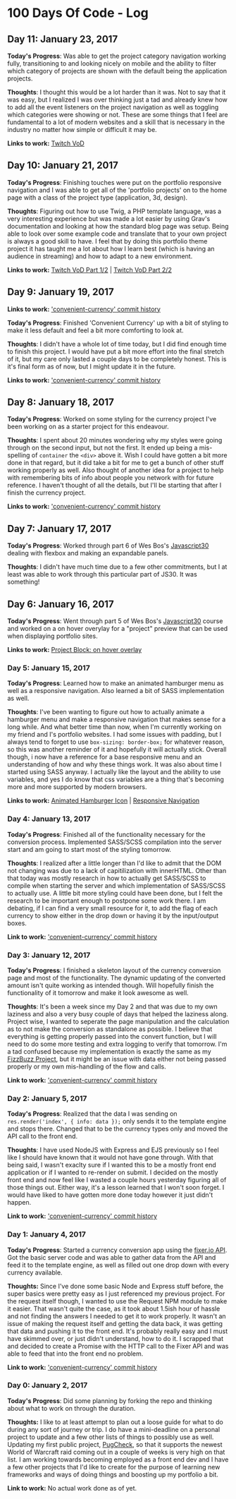 # 100 Days Of Code - Log

## Day 11: January 23, 2017

**Today's Progress**: Was able to get the project category navigation working fully, transitioning to and looking nicely on mobile and the ability to filter which category of projects are shown with the default being the application projects.

**Thoughts**: I thought this would be a lot harder than it was. Not to say that it was easy, but I realized I was over thinking just a tad and already knew how to add all the event listeners on the project navigation as well as toggling which categories were showing or not. These are some things that I feel are fundamental to a lot of modern websites and a skill that is necessary in the industry no matter how simple or difficult it may be.

**Links to work:** [Twitch VoD](https://www.twitch.tv/bsb_krames/v/116773537)

## Day 10: January 21, 2017

**Today's Progress**: Finishing touches were put on the portfolio responsive navigation and I was able to get all of the 'portfolio projects' on to the home page with a class of the project type (application, 3d, design).

**Thoughts**: Figuring out how to use Twig, a PHP template language, was a very interesting experience but was made a lot easier by using Grav's documentation and looking at how the standard blog page was setup. Being able to look over some example code and translate that to your own project is always a good skill to have. I feel that by doing this portfolio theme project it has taught me a lot about how I learn best (which is having an audience in streaming) and how to adapt to a new environment.

**Links to work:** [Twitch VoD Part 1/2](https://www.twitch.tv/bsb_krames/v/116311782) | [Twitch VoD Part 2/2](https://www.twitch.tv/bsb_krames/v/116324265)

## Day 9: January 19, 2017

**Links to work:** ['convenient-currency' commit history](https://github.com/krames12/convenient-currency/commits/master)

**Today's Progress**: Finished 'Convenient Currency' up with a bit of styling to make it less default and feel a bit more comforting to look at.

**Thoughts**: I didn't have a whole lot of time today, but I did find enough time to finish this project. I would have put a bit more effort into the final stretch of it, but my care only lasted a couple days to be completely honest. This is it's final form as of now, but I might update it in the future.

**Links to work:** ['convenient-currency' commit history](https://github.com/krames12/convenient-currency/commits/master)

## Day 8: January 18, 2017

**Today's Progress**: Worked on some styling for the currency project I've been working on as a starter project for this endeavour.

**Thoughts**: I spent about 20 minutes wondering why my styles were going through on the second input, but not the first. It ended up being a mis-spelling of `container` the `<div>` above it. Wish I could have gotten a bit more done in that regard, but it did take a bit for me to get a bunch of other stuff working properly as well. Also thought of another idea for a project to help with remembering bits of info about people you network with for future reference. I haven't thought of all the details, but I'll be starting that after I finish the currency project.

**Links to work:** ['convenient-currency' commit history](https://github.com/krames12/convenient-currency/commits/master)

## Day 7: January 17, 2017

**Today's Progress**: Worked through part 6 of Wes Bos's [Javascript30](www.javascript30.com) dealing with flexbox and making an expandable panels.

**Thoughts**: I didn't have much time due to a few other commitments, but I at least was able to work through this particular part of JS30. It was something!

## Day 6: January 16, 2017

**Today's Progress**: Went through part 5 of Wes Bos's [Javascript30](www.javascript30.com) course and worked on a on hover overylay for a "project" preview that can be used when displaying portfolio sites.

**Links to work:** [Project Block: on hover overlay](https://codepen.io/krames12/pen/egdwNp)

### Day 5: January 15, 2017

**Today's Progress**: Learned how to make an animated hamburger menu as well as a responsive navigation. Also learned a bit of SASS implementation as well.

**Thoughts**: I've been wanting to figure out how to actually animate a hamburger menu and make a responsive navigation that makes sense for a long while. And what better time than now, when I'm currently working on my friend and I's portfolio websites. I had some issues with padding, but I always tend to forget to use `box-sizing: border-box;` for whatever reason, so this was another reminder of it and hopefully it will actually stick. Overall though, i now have a reference for a base responsive menu and an understanding of how and why these things work. It was also about time I started using SASS anyway. I actually like the layout and the ability to use variables, and yes I do know that css variables are a thing that's becoming more and more supported by modern browsers.

**Links to work:** [Animated Hamburger Icon](https://codepen.io/krames12/pen/QdKdoK) | [Responsive Navigation](https://codepen.io/krames12/pen/JERWaQ)

### Day 4: January 13, 2017

**Today's Progress**: Finished all of the functionality necessary for the conversion process. Implemented SASS/SCSS compilation into the server start and am going to start most of the styling tomorrow. 

**Thoughts**: I realized after a little longer than I'd like to admit that the DOM not changing was due to a lack of capitilization with innerHTML. Other than that today was mostly research in how to actually get SASS/SCSS to compile when starting the server and which implementation of SASS/SCSS to actually use. A little bit more styling could have been done, but I felt the research to be important enough to postpone some work there. I am debating, if I can find a very small resource for it, to add the flag of each currency to show either in the drop down or having it by the input/output boxes. 

**Link to work:** ['convenient-currency' commit history](https://github.com/krames12/convenient-currency/commits/master)

### Day 3: January 12, 2017

**Today's Progress**: I finished a skeleton layout of the currency conversion page and most of the functionality. The dynamic updating of the converted amount isn't quite working as intended though. Will hopefully finish the functionality of it tomorrow and make it look awesome as well.

**Thoughts**: It's been a week since my Day 2 and that was due to my own laziness and also a very busy couple of days that helped the laziness along. Project wise, I wanted to seperate the page manipulation and the calculation as to not make the conversion as standalone as possible. I believe that everything is getting properly passed into the convert function, but I will need to do some more testing and extra logging to verify that tomorrow. I'm a tad confused because my implementation is exactly the same as my [FizzBuzz Project](https://github.com/krames12/learn-mocha-fizzbuzz), but it might be an issue with data either not being passed properly or my own mis-handling of the flow and calls.

**Link to work:** ['convenient-currency' commit history](https://github.com/krames12/convenient-currency/commits/master)

### Day 2:  January 5, 2017

**Today's Progress**: Realized that the data I was sending on `res.render('index', { info: data });` only sends it to the template engine and stops there. Changed that to be the currency types only and moved the API call to the front end.

**Thoughts**: I have used NodeJS with Express and EJS previously so I feel like I should have known that it would not have gone through. With that being said, I wasn't exaclty sure if I wanted this to be a mostly front end application or if I wanted to re-render on submit. I decided on the mostly front end and now feel like I wasted a couple hours yesterday figuring all of those things out. Either way, it's a lesson learned that I won't soon forget. I would have liked to have gotten more done today however it just didn't happen.

**Link to work:** ['convenient-currency' commit history](https://github.com/krames12/convenient-currency/commits/master)

### Day 1: January 4, 2017

**Today's Progress**: Started a currency conversion app using the [fixer.io API](http://fixer.io/). Got the basic server code and was able to gather data from the API and feed it to the template engine, as well as filled out one drop down with every currency available.

**Thoughts:** Since I've done some basic Node and Express stuff before, the super basics were pretty easy as I just referenced my previous project. For the request itself though, I wanted to use the Request NPM module to make it easier. That wasn't quite the case, as it took about 1.5ish hour of hassle and not finding the answers I needed to get it to work properly. It wasn't an issue of making the request itself and getting the data back, it was getting that data and pushing it to the front end. It's probably really easy and I must have skimmed over, or just didn't understand, how to do it. I scrapped that and decided to create a Promise with the HTTP call to the Fixer API and was able to feed that into the front end no problem. 

**Link to work:** ['convenient-currency' commit history](https://github.com/krames12/convenient-currency/commits/master)

### Day 0: January 2, 2017

**Today's Progress**: Did some planning by forking the repo and thinking about what to work on through the duration.

**Thoughts:** I like to at least attempt to plan out a loose guide for what to do during any sort of journey or trip. I do have a mini-deadline on a personal project to update and a few other lists of things to possibly use as well. Updating my first public project, [PugCheck](http://pugcheck.com), so that it supports the newest World of Warcraft raid coming out in a couple of weeks is very high on that list. I am working towards becoming employed as a front end dev and I have a few other projects that I'd like to create for the purpose of learning new frameworks and ways of doing things and boosting up my portfolio a bit.

**Link to work:** No actual work done as of yet.
